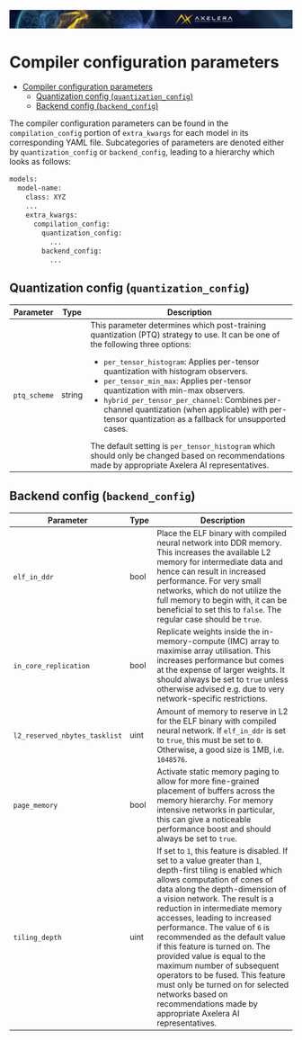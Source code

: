 ![](/docs/images/Ax_Page_Banner_2500x168_01.png)
# Compiler configuration parameters

- [Compiler configuration parameters](#compiler-configuration-parameters)
  - [Quantization config (`quantization_config`)](#quantization-config-quantization_config)
  - [Backend config (`backend_config`)](#backend-config-backend_config)

The compiler configuration parameters can be found in the `compilation_config` portion of `extra_kwargs` for each model in its corresponding YAML file. Subcategories of parameters are denoted either by `quantization_config` or `backend_config`, leading to a hierarchy which looks as follows:

```
models:
  model-name:
    class: XYZ
    ...
    extra_kwargs:
      compilation_config:
        quantization_config:
          ...
        backend_config:
          ...
```

## Quantization config (`quantization_config`)
| Parameter                     | Type   | Description |
| ----------------------------- | ------ | ----------- |
| `ptq_scheme`                  | string | This parameter determines which post-training quantization (PTQ) strategy to use. It can be one of the following three options:<ul><li>`per_tensor_histogram`: Applies per-tensor quantization with histogram observers.</li><li>`per_tensor_min_max`: Applies per-tensor quantization with min-max observers.</li><li>`hybrid_per_tensor_per_channel`: Combines per-channel quantization (when applicable) with per-tensor quantization as a fallback for unsupported cases.</li></ul> The default setting is `per_tensor_histogram` which should only be changed based on recommendations made by appropriate Axelera AI representatives. |

## Backend config (`backend_config`)
| Parameter                     | Type  | Description |
| ----------------------------- | ----- | ----------- |
| `elf_in_ddr`                  | bool  | Place the ELF binary with compiled neural network into DDR memory. This increases the available L2 memory for intermediate data and hence can result in increased performance. For very small networks, which do not utilize the full memory to begin with, it can be beneficial to set this to `false`. The regular case should be `true`.        |
| `in_core_replication`         | bool  | Replicate weights inside the in-memory-compute (IMC) array to maximise array utilisation. This increases performance but comes at the expense of larger weights. It should always be set to `true` unless otherwise advised e.g. due to very network-specific restrictions.        |
| `l2_reserved_nbytes_tasklist` | uint  | Amount of memory to reserve in L2 for the ELF binary with compiled neural network. If `elf_in_ddr` is set to `true`, this must be set to `0`. Otherwise, a good size is 1MB, i.e. `1048576`.        |
| `page_memory`                 | bool  | Activate static memory paging to allow for more fine-grained placement of buffers across the memory hierarchy. For memory intensive networks in particular, this can give a noticeable performance boost and should always be set to `true`.        |
| `tiling_depth`                | uint  | If set to `1`, this feature is disabled. If set to a value greater than `1`, depth-first tiling is enabled which allows computation of cones of data along the depth-dimension of a vision network. The result is a reduction in intermediate memory accesses, leading to increased performance. The value of `6` is recommended as the default value if this feature is turned on. The provided value is equal to the maximum number of subsequent operators to be fused. This feature must only be turned on for selected networks based on recommendations made by appropriate Axelera AI representatives.        |
